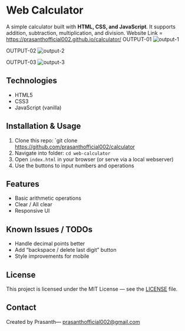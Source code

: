 # Web Calculator­­­­­­­­­­­
A simple calculator built with **HTML, CSS, and JavaScript**. It supports addition, subtraction, multiplication, and division.
Website Link = https://prasanthofficial002.github.io/calculator/
OUTPUT-01
 ![output-1](https://github.com/user-attachments/assets/419604c3-3e59-4635-b097-028723acd343)

OUTPUT-02
 ![output-2](https://github.com/user-attachments/assets/6df5d069-81f3-4ae4-92d7-8607b863f663)

OUTPUT-03
 ![output-3](https://github.com/user-attachments/assets/b45560f1-f15f-4d76-83a4-246acae58505)

## Technologies
- HTML5  
- CSS3  
- JavaScript (vanilla)
## Installation & Usage
1. Clone this repo: `git clone https://github.com/prasanthofficial002/calculator
2. Navigate into folder: `cd web-calculator`  
3. Open `index.html` in your browser (or serve via a local webserver)  
4. Use the buttons to input numbers and operations
## Features
- Basic arithmetic operations  
- Clear / All clear  
- Responsive UI
## Known Issues / TODOs
- Handle decimal points better  
- Add “backspace / delete last digit” button  
- Style improvements for mobile
## License
This project is licensed under the MIT License — see the [LICENSE](LICENSE) file.
## Contact
Created by Prasanth— prasanthofficial002@gmail.com
